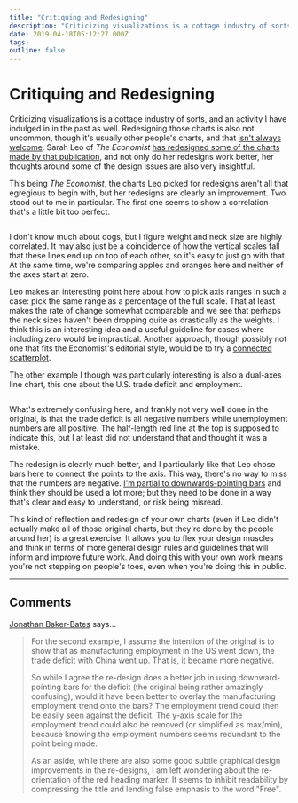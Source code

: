 ```yaml
---
title: "Critiquing and Redesigning"
description: "Criticizing visualizations is a cottage industry of sorts, and an activity I have indulged in in the past as well. Redesigning those charts is also not uncommon, though it's usually other people's charts, and that isn't always welcome. Sarah Leo of The Economist has redesigned some of the charts made by that publication, and not only do her redesigns work better, her thoughts around some of the design issues are also very insightful."
date: 2019-04-18T05:12:27.000Z
tags: 
outline: false
---
```


# Critiquing and Redesigning

Criticizing visualizations is a cottage industry of sorts, and an activity I have indulged in in the past as well. Redesigning those charts is also not uncommon, though it's usually other people's charts, and that <a href="https://medium.com/@hint_fm/design-and-redesign-4ab77206cf9">isn't always welcome</a>. Sarah Leo of <em>The Economist</em> <a href="https://medium.economist.com/mistakes-weve-drawn-a-few-8cdd8a42d368">has redesigned some of the charts made by that publication</a>, and not only do her redesigns work better, her thoughts around some of the design issues are also very insightful.

This being <em>The Economist</em>, the charts Leo picked for redesigns aren't all that egregious to begin with, but her redesigns are clearly an improvement. Two  stood out to me in particular. The first one seems to show a correlation that's a little bit too perfect.

<figure class="wp-block-image"><img src="https://eagereyes.org/wp-content/uploads/2019/04/1H21mduPmvzot3oaMThNfFQ.png" alt="" class="wp-image-12009"/></figure>

I don't know much about dogs, but I figure weight and neck size are highly correlated. It may also just be a coincidence of how the vertical scales fall that these lines end up on top of each other, so it's easy to just go with that. At the same time, we're comparing apples and oranges here and neither of the axes start at zero.

Leo makes an interesting point here about how to pick axis ranges in such a case: pick the same range as a percentage of the full scale. That at least makes the rate of change somewhat comparable and we see that perhaps the neck sizes haven't been dropping quite as drastically as the weights. I think this is an interesting idea and a useful guideline for cases where including zero would be impractical. Another approach, though possibly not one that fits the Economist's editorial style, would be to try a <a href="https://eagereyes.org/papers/the-connected-scatterplot-for-presenting-paired-time-series">connected scatterplot</a>.

The other example I though was particularly interesting is also a dual-axes line chart, this one about the U.S. trade deficit and employment.

<figure class="wp-block-image"><img src="https://eagereyes.org/wp-content/uploads/2019/04/1Ilu1H37M1soUh1GHhDa_IA.png" alt="" class="wp-image-12010"/></figure>

What's extremely confusing here, and frankly not very well done in the original, is that the trade deficit is all negative numbers while unemployment numbers are all positive. The half-length red line at the top is supposed to indicate this, but I at least did not understand that and thought it was a mistake.

The redesign is clearly much better, and I particularly like that Leo chose bars here to connect the points to the axis. This way, there's no way to miss that the numbers are negative. <a href="https://eagereyes.org/journalism/when-bars-point-down">I'm partial to downwards-pointing bars</a> and think they should be used a lot more; but they need to be done in a way that's clear and easy to understand, or risk being misread.

This kind of reflection and redesign of your own charts (even if Leo didn't actually make all of those original charts, but they're done by the people around her) is a great exercise. It allows you to flex your design muscles and think in terms of more general design rules and guidelines that will inform and improve future work. And doing this with your own work means you're not stepping on people's toes, even when you're doing this in public.


---
## Comments

<a href="https://plus.google.com/+JonathanBakerBates" rel="nofollow noopener" target="_blank">Jonathan Baker-Bates</a> says…
>	For the second example, I assume the intention of the original is to show that as manufacturing employment in the US went down, the trade deficit with China went up. That is, it became more negative.
>	
>	So while I agree the re-design does a better job in using downward-pointing bars for the deficit (the original being rather amazingly confusing), would it have been better to overlay the manufacturing employment trend onto the bars? The employment trend could then be easily seen against the deficit. The y-axis scale for the employment trend could also be removed (or simplified as max/min), because knowing the employment numbers seems redundant to the point being made.
>	
>	As an aside, while there are also some good subtle graphical design improvements in the re-designs, I am left wondering about the re-orientation of the red heading marker.  It seems to inhibit readability by compressing the title and lending false emphasis to the word "Free".


